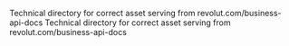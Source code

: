 Technical directory for correct asset serving from revolut.com/business-api-docs
Technical directory for correct asset serving from revolut.com/business-api-docs
